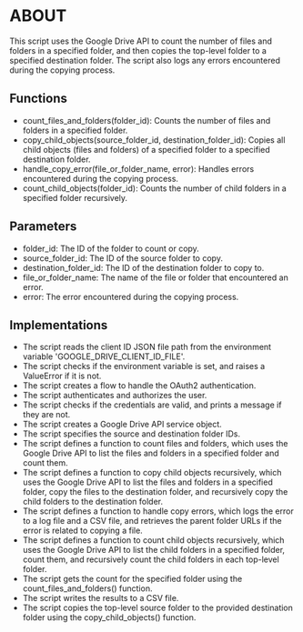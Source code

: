 # ABOUT

This script uses the Google Drive API to count the number of files and folders in a specified folder, and then copies the top-level folder to a specified destination folder.
The script also logs any errors encountered during the copying process.

## Functions

- count_files_and_folders(folder_id): Counts the number of files and folders in a specified folder.
- copy_child_objects(source_folder_id, destination_folder_id): Copies all child objects (files and folders) of a specified folder to a specified destination folder.
- handle_copy_error(file_or_folder_name, error): Handles errors encountered during the copying process.
- count_child_objects(folder_id): Counts the number of child folders in a specified folder recursively.

## Parameters

- folder_id: The ID of the folder to count or copy.
- source_folder_id: The ID of the source folder to copy.
- destination_folder_id: The ID of the destination folder to copy to.
- file_or_folder_name: The name of the file or folder that encountered an error.
- error: The error encountered during the copying process.

## Implementations

- The script reads the client ID JSON file path from the environment variable 'GOOGLE_DRIVE_CLIENT_ID_FILE'.
- The script checks if the environment variable is set, and raises a ValueError if it is not.
- The script creates a flow to handle the OAuth2 authentication.
- The script authenticates and authorizes the user.
- The script checks if the credentials are valid, and prints a message if they are not.
- The script creates a Google Drive API service object.
- The script specifies the source and destination folder IDs.
- The script defines a function to count files and folders, which uses the Google Drive API to list the files and folders in a specified folder and count them.
- The script defines a function to copy child objects recursively, which uses the Google Drive API to list the files and folders in a specified folder, copy the files to the destination folder, and recursively copy the child folders to the destination folder.
- The script defines a function to handle copy errors, which logs the error to a log file and a CSV file, and retrieves the parent folder URLs if the error is related to copying a file.
- The script defines a function to count child objects recursively, which uses the Google Drive API to list the child folders in a specified folder, count them, and recursively count the child folders in each top-level folder.
- The script gets the count for the specified folder using the count_files_and_folders() function.
- The script writes the results to a CSV file.
- The script copies the top-level source folder to the provided destination folder using the copy_child_objects() function.
